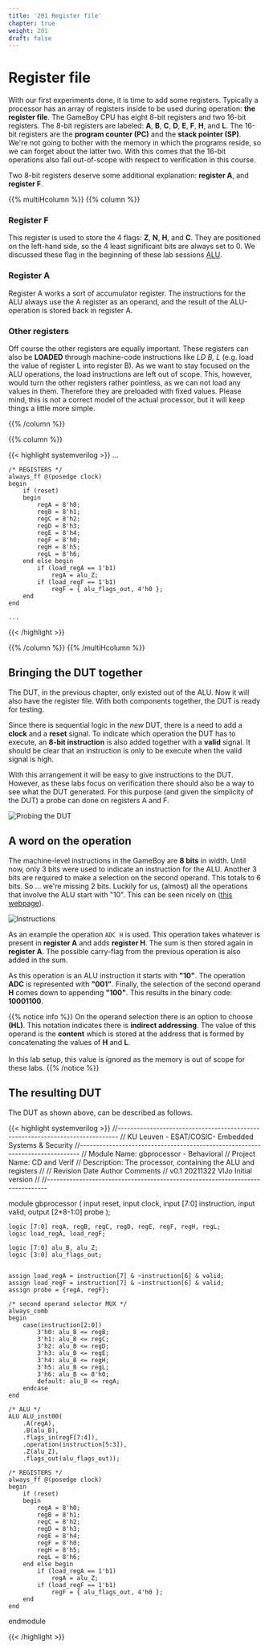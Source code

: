 ```yaml
---
title: '201 Register file'
chapter: true
weight: 201
draft: false
---
```


# Register file

With our first experiments done, it is time to add some registers. Typically a processor has an array of registers inside to be used during operation: **the register file**. The GameBoy CPU has eight 8-bit registers and two 16-bit registers. The 8-bit registers are labeled: **A**, **B**, **C**, **D**, **E**, **F**, **H**, and **L**. The 16-bit registers are the **program counter (PC)** and the **stack pointer (SP)**. We're not going to bother with the memory in which the programs reside, so we can forget about the latter two. With this comes that the 16-bit operations also fall out-of-scope with respect to verification in this course.

Two 8-bit registers deserve some additional explanation: **register A**, and **register F**. 

{{% multiHcolumn %}}
{{% column %}}

### Register F

This register is used to store the 4 flags: **Z**, **N**, **H**, and **C**. They are positioned on the left-hand side, so the 4 least significant bits are always set to 0. We discussed these flag in the beginning of these lab sessions [ALU](../../100_wetfeet/100_alu/).

### Register A

Register A works a sort of accumulator register. The instructions for the ALU always use the A register as an operand, and the result of the ALU-operation is stored back in register A.

### Other registers

Off course the other registers are equally important. These registers can also be **LOADED** through machine-code instructions like *LD B, L* (e.g. load the value of register L into register B). As we want to stay focused on the ALU operations, the load instructions are left out of scope. This, however, would turn the other registers rather pointless, as we can not load any values in them. Therefore they are preloaded with fixed values. Please mind, this is not a correct model of the actual processor, but it will keep things a little more simple.


{{% /column %}}

{{% column %}}

{{< highlight systemverilog >}}
    ...

    /* REGISTERS */
    always_ff @(posedge clock)
    begin
        if (reset)
        begin
            regA = 8'h0;
            regB = 8'h1;
            regC = 8'h2;
            regD = 8'h3;
            regE = 8'h4;
            regF = 8'h0;
            regH = 8'h5;
            regL = 8'h6;
        end else begin
            if (load_regA == 1'b1)
                regA = alu_Z;
            if (load_regF == 1'b1)
                regF = { alu_flags_out, 4'h0 };
        end
    end

    ...
{{< /highlight >}}

{{% /column %}}
{{% /multiHcolumn %}}


## Bringing the DUT together

The DUT, in the previous chapter, only existed out of the ALU. Now it will  also have the register file. With both components together, the DUT is ready for testing.

Since there is sequential logic in the *new* DUT, there is a need to add a **clock** and a **reset** signal. To indicate which operation the DUT has to execute, an **8-bit instruction** is also added together with a **valid** signal. It should be clear that an instruction is only to be execute when the valid signal is high.

With this arrangement it will be easy to give instructions to the DUT. However, as these labs focus on verification there should also be a way to see what the DUT generated. For this purpose (and given the simplicity of the DUT) a probe can done on registers A and F.


![Probing the DUT](/img/probe.png)

## A word on the operation

The machine-level instructions in the GameBoy are **8 bits** in width. Until now, only 3 bits were used to indicate an instruction for the ALU. Another 3 bits are required to make a selection on the second operand. This totals to 6 bits. So ... we're missing 2 bits. Luckily for us, (almost) all the operations that involve the ALU start with "10". This can be seen nicely on ([this webpage](https://www.pastraiser.com/cpu/gameboy/gameboy_opcodes.html)).

![Instructions](/img/instruction.png)

As an example the operation ```ADC H``` is used. This operation takes whatever is present in **register A** and adds **register H**. The sum is then stored again in **register A**. The possible carry-flag from the previous operation is also added in the sum.

As this operation is an ALU instruction it starts with **"10"**. The operation **ADC** is represented with **"001"**. Finally, the selection of the second operand **H** comes down to appending **"100"**. This results in the binary code: **10001100**.

{{% notice info %}}
On the operand selection there is an option to choose **(HL)**. This notation indicates there is **indirect addressing**. The value of this operand is the **content** which is stored at the address that is formed by concatenating the values of **H** and **L**.
<br/>
<br/>
In this lab setup, this value is ignored as the memory is out of scope for these labs.
{{% /notice %}}


## The resulting DUT

The DUT as shown above, can be described as follows.

{{< highlight systemverilog >}}
//------------------------------------------------------------------------------
// KU Leuven - ESAT/COSIC- Embedded Systems & Security
//------------------------------------------------------------------------------
// Module Name:     gbprocessor - Behavioral
// Project Name:    CD and Verif
// Description:     The processor, containing the ALU and registers
//
// Revision     Date       Author     Comments
// v0.1         20211322   VlJo       Initial version
//
//------------------------------------------------------------------------------

module gbprocessor (
    input reset,
    input clock,
    input [7:0] instruction,
    input valid,
    output [2*8-1:0] probe
);

    logic [7:0] regA, regB, regC, regD, regE, regF, regH, regL;
    logic load_regA, load_regF;

    logic [7:0] alu_B, alu_Z;
    logic [3:0] alu_flags_out;


    assign load_regA = instruction[7] & ~instruction[6] & valid;
    assign load_regF = instruction[7] & ~instruction[6] & valid;
    assign probe = {regA, regF};

    /* second operand selector MUX */
    always_comb
    begin
        case(instruction[2:0])
            3'h0: alu_B <= regB;
            3'h1: alu_B <= regC;
            3'h2: alu_B <= regD;
            3'h3: alu_B <= regE;
            3'h4: alu_B <= regH;
            3'h5: alu_B <= regL;
            3'h6: alu_B <= 8'h0;
            default: alu_B <= regA;
        endcase
    end

    /* ALU */
    ALU ALU_inst00(
        .A(regA),
        .B(alu_B),
        .flags_in(regF[7:4]),
        .operation(instruction[5:3]),
        .Z(alu_Z),
        .flags_out(alu_flags_out));

    /* REGISTERS */
    always_ff @(posedge clock)
    begin
        if (reset)
        begin
            regA = 8'h0;
            regB = 8'h1;
            regC = 8'h2;
            regD = 8'h3;
            regE = 8'h4;
            regF = 8'h0;
            regH = 8'h5;
            regL = 8'h6;
        end else begin
            if (load_regA == 1'b1)
                regA = alu_Z;
            if (load_regF == 1'b1)
                regF = { alu_flags_out, 4'h0 };
        end
    end

endmodule


{{< /highlight >}}
